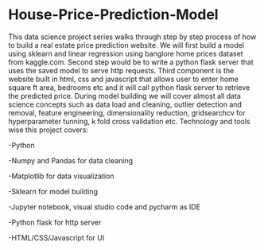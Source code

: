 # House-Price-Prediction-Model



This data science project series walks through step by step process of how to build a real estate price prediction website. We will first build a model using sklearn and linear regression using banglore home prices dataset from kaggle.com. Second step would be to write a python flask server that uses the saved model to serve http requests. Third component is the website built in html, css and javascript that allows user to enter home square ft area, bedrooms etc and it will call python flask server to retrieve the predicted price. During model building we will cover almost all data science concepts such as data load and cleaning, outlier detection and removal, feature engineering, dimensionality reduction, gridsearchcv for hyperparameter tunning, k fold cross validation etc. Technology and tools wise this project covers:

-Python

-Numpy and Pandas for data cleaning

-Matplotlib for data visualization

-Sklearn for model building

-Jupyter notebook, visual studio code and pycharm as IDE

-Python flask for http server

-HTML/CSS/Javascript for UI
